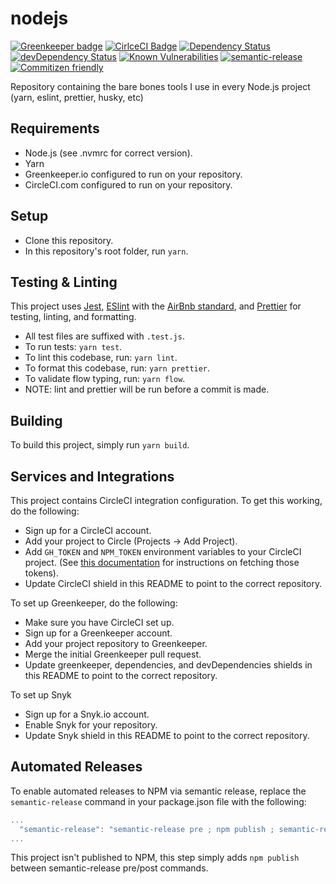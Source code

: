 # nodejs

[![Greenkeeper badge](https://badges.greenkeeper.io/patrickocoffeyo/nodejs.svg)](https://greenkeeper.io/)
[![CirlceCI Badge](https://circleci.com/gh/patrickocoffeyo/nodejs.svg?style=shield&circle-token=:circle-token)](https://circleci.com)
[![Dependency Status](https://david-dm.org/patrickocoffeyo/nodejs/master.svg)](https://david-dm.org/patrickocoffeyo/nodejs/master)
[![devDependency Status](https://david-dm.org/patrickocoffeyo/nodejs/master/dev-status.svg)](https://david-dm.org/patrickocoffeyo/nodejs/master#info=devDependencies)
[![Known Vulnerabilities](https://snyk.io/test/github/patrickocoffeyo/nodejs/badge.svg)](https://snyk.io/test/github/patrickocoffeyo/nodejs)
[![semantic-release](https://img.shields.io/badge/%20%20%F0%9F%93%A6%F0%9F%9A%80-semantic--release-e10079.svg)](https://github.com/semantic-release/semantic-release)
[![Commitizen friendly](https://img.shields.io/badge/commitizen-friendly-brightgreen.svg)](http://commitizen.github.io/cz-cli/)

Repository containing the bare bones tools I use in every Node.js project (yarn, eslint, prettier, husky, etc)

## Requirements
 * Node.js (see .nvmrc for correct version).
 * Yarn
 * Greenkeeper.io configured to run on your repository.
 * CircleCI.com configured to run on your repository.

## Setup
 * Clone this repository.
 * In this repository's root folder, run `yarn`.

## Testing & Linting
This project uses [Jest](https://facebook.github.io/jest/), [ESlint](https://github.com/eslint/eslint) with the [AirBnb standard](https://github.com/airbnb/javascript/tree/master/packages/eslint-config-airbnb), and [Prettier](https://github.com/prettier/prettier) for testing, linting, and formatting.

 * All test files are suffixed with `.test.js`.
 * To run tests: `yarn test`.
 * To lint this codebase, run: `yarn lint`.
 * To format this codebase, run: `yarn prettier`.
 * To validate flow typing, run: `yarn flow`.
 * NOTE: lint and prettier will be run before a commit is made.

## Building
To build this project, simply run `yarn build`.

## Services and Integrations
This project contains CircleCI integration configuration. To get this working, do the following:
* Sign up for a CircleCI account.
* Add your project to Circle (Projects -> Add Project).
* Add `GH_TOKEN` and `NPM_TOKEN` environment variables to your CircleCI project. (See [this documentation](https://glebbahmutov.com/blog/how-to-setup-semantic-release-on-circle-ci/) for instructions on fetching those tokens).
* Update CircleCI shield in this README to point to the correct repository.

To set up Greenkeeper, do the following:
* Make sure you have CircleCI set up.
* Sign up for a Greenkeeper account.
* Add your project repository to Greenkeeper.
* Merge the initial Greenkeeper pull request.
* Update greenkeeper, dependencies, and devDependencies shields in this README to point to the correct repository.

To set up Snyk
* Sign up for a Snyk.io account.
* Enable Snyk for your repository.
* Update Snyk shield in this README to point to the correct repository.

## Automated Releases
To enable automated releases to NPM via semantic release, replace the `semantic-release` command in your package.json file with the following:

```javascript
...
  "semantic-release": "semantic-release pre ; npm publish ; semantic-release post",
...
```

This project isn't published to NPM, this step simply adds `npm publish` between semantic-release pre/post commands.
